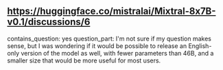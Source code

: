## https://huggingface.co/mistralai/Mixtral-8x7B-v0.1/discussions/6

contains_question: yes
question_part: I'm not sure if my question makes sense, but I was wondering if it would be possible to release an English-only version of the model as well, with fewer parameters than 46B, and a smaller size that would be more useful for most users.